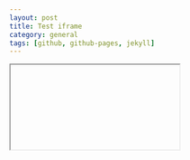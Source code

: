```yaml
---
layout: post
title: Test iframe
category: general
tags: [github, github-pages, jekyll]
---
```


<iframe> src="http://nbviewer.ipython.org/3835181/" width="800" height="1500"></iframe>
